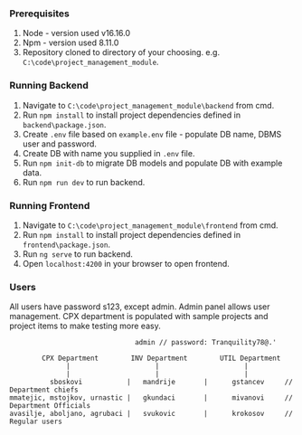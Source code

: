 ### Prerequisites
1. Node - version used v16.16.0
2. Npm - version used 8.11.0
3. Repository cloned to directory of your choosing. e.g. `C:\code\project_management_module`.

### Running Backend
1. Navigate to `C:\code\project_management_module\backend` from cmd.
2. Run `npm install` to install project dependencies defined in `backend\package.json`.
3. Create `.env` file based on `example.env` file - populate DB name, DBMS user and password.
4. Create DB with name you supplied in `.env` file.
5. Run `npm init-db` to migrate DB models and populate DB with example data.
6. Run `npm run dev` to run backend.

### Running Frontend
1. Navigate to `C:\code\project_management_module\frontend` from cmd.
2. Run `npm install` to install project dependencies defined in `frontend\package.json`.
3. Run `ng serve` to run backend.
4. Open `localhost:4200` in your browser to open frontend.

### Users
All users have password s123, except admin. Admin panel allows user management.
CPX department is populated with sample projects and project items to make testing more easy.

                                   admin // password: Tranquility78@.'

            CPX Department        INV Department        UTIL Department
                  |                     |                     |
                  |                     |                     |
              sboskovi           |   mandrije       |      gstancev     // Department chiefs
    mmatejic, mstojkov, urnastic |   gkundaci       |      mivanovi     // Department Officials
    avasilje, aboljano, agrubaci |   svukovic       |      krokosov     // Regular users
